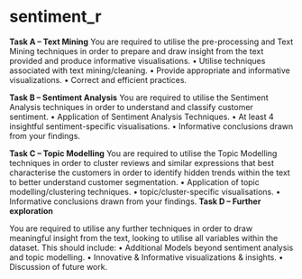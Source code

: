 # sentiment_r

**Task A – Text Mining**
You are required to utilise the pre-processing and Text Mining techniques in order to prepare and draw insight from the text provided and produce informative visualisations.
•	Utilise techniques associated with text mining/cleaning.
•	Provide appropriate and informative visualizations.
•	Correct and efficient practices.

**Task B – Sentiment Analysis**
You are required to utilise the Sentiment Analysis techniques in order to understand and classify customer sentiment. 
•	Application of Sentiment Analysis Techniques.
•	At least 4 insightful sentiment-specific visualisations.
•	Informative conclusions drawn from your findings.

**Task C – Topic Modelling**
You are required to utilise the Topic Modelling techniques in order to cluster reviews and similar expressions that best characterise the customers in order to identify hidden trends within the text to better understand customer segmentation. 
•	Application of topic modelling/clustering techniques.
•	topic/cluster-specific visualisations.
•	Informative conclusions drawn from your findings.
**Task D – Further exploration**

You are required to utilise any further techniques in order to draw meaningful insight from the text, looking to utilise all variables within the dataset. This should include:
•	Additional Models beyond sentiment analysis and topic modelling.
•	Innovative & Informative visualizations & insights.
•	Discussion of future work.
